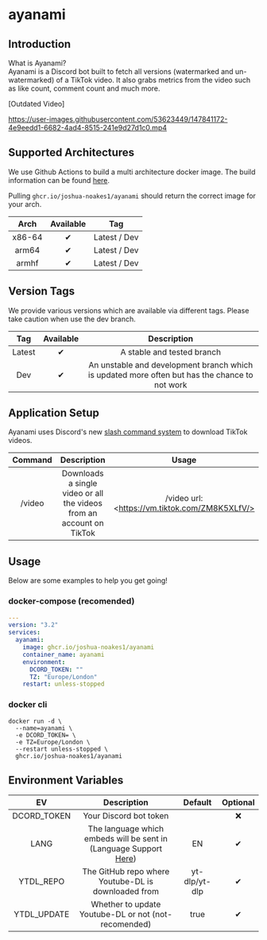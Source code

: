 # ayanami

## Introduction

What is Ayanami?  
Ayanami is a Discord bot built to fetch all versions (watermarked and un-watermarked) of a TikTok video. It also grabs metrics from the video such as like count, comment count and much more.

[Outdated Video]

<https://user-images.githubusercontent.com/53623449/147841172-4e9eedd1-6682-4ad4-8515-241e9d27d1c0.mp4>

## Supported Architectures

We use Github Actions to build a multi architecture docker image. The build information can be found [here](https://github.com/Joshua-Noakes1/ayanami/blob/trunk/.github/workflows/ci.yml).

Pulling `ghcr.io/joshua-noakes1/ayanami` should return the correct image for your arch.

|  Arch  | Available |     Tag      |
| :----: | :-------: | :----------: |
| x86-64 |     ✔     | Latest / Dev |
| arm64  |     ✔     | Latest / Dev |
| armhf  |     ✔     | Latest / Dev |

## Version Tags

We provide various versions which are available via different tags. Please take caution when use the dev branch.

|  Tag   | Available |                                          Description                                          |
| :----: | :-------: | :-------------------------------------------------------------------------------------------: |
| Latest |     ✔     |                                  A stable and tested branch                                   |
|  Dev   |     ✔     | An unstable and development branch which is updated more often but has the chance to not work |

## Application Setup

Ayanami uses Discord's new [slash command system](https://support.discord.com/hc/en-us/articles/1500000368501-Slash-Commands-FAQ#:~:text=Slash%20Commands%20are%20the%20new,command%20right%20the%20first%20time.) to download TikTok videos.

| Command |                             Description                              |                      Usage                      |
| :-----: | :------------------------------------------------------------------: | :---------------------------------------------: |
| /video  | Downloads a single video or all the videos from an account on TikTok | /video url: \<https://vm.tiktok.com/ZM8K5XLfV/> |

## Usage

Below are some examples to help you get going!

### docker-compose (recomended)

```yml
---
version: "3.2"
services:
  ayanami:
    image: ghcr.io/joshua-noakes1/ayanami
    container_name: ayanami
    environment:
      DCORD_TOKEN: ""
      TZ: "Europe/London"
    restart: unless-stopped
```

### docker cli

```shell
docker run -d \
  --name=ayanami \
  -e DCORD_TOKEN= \
  -e TZ=Europe/London \
  --restart unless-stopped \
  ghcr.io/joshua-noakes1/ayanami
```

## Environment Variables

|     EV      |                                                            Description                                                             |    Default    | Optional |
| :---------: | :--------------------------------------------------------------------------------------------------------------------------------: | :-----------: | :------: |
| DCORD_TOKEN |                                                       Your Discord bot token                                                       |               |    ❌    |
|    LANG     | The language which embeds will be sent in (Language Support [Here](https://github.com/Joshua-Noakes1/ayanami/blob/trunk/LANGS.md)) |      EN       |    ✔     |
|  YTDL_REPO  |                                        The GitHub repo where Youtube-DL is downloaded from                                         | yt-dlp/yt-dlp |    ✔     |
| YTDL_UPDATE |                                        Whether to update Youtube-DL or not (not-recomended)                                        |     true      |    ✔     |
